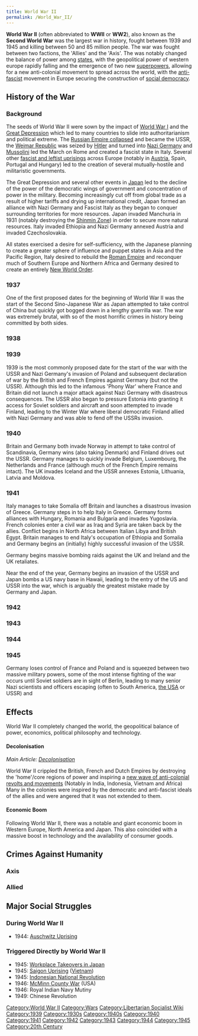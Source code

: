 ```yaml
---
title: World War II
permalink: /World_War_II/
---
```


**World War II** (often abbreviated to **WWII** or **WW2**), also known
as the **Second World War** was the largest war in history, fought
between 1939 and 1945 and killing between 50 and 85 million people. The
war was fought between two factions, the 'Allies' and the 'Axis'. The
was notably changed the balance of power among
[states](State_(Polity) "wikilink"), with the geopolitical power of
western europe rapidly falling and the emergence of two new
[superpowers](Superpower_(Geopolitics) "wikilink"), allowing for a new
anti-colonial movement to spread across the world, with the
[anti-fascist](Anti-Fascism "wikilink") movement in Europe securing the
construction of [social democracy](Social_Democracy "wikilink").

## History of the War

### Background

The seeds of World War II were sown by the impact of [World War
I](World_War_I "wikilink") and the [Great
Depression](Great_Depression "wikilink") which led to many countries to
slide into authoritarianism and political extreme. The [Russian Empire
collapsed](February_Revolution_(Russia) "wikilink") and became the USSR,
the [Weimar Republic](Weimar_Republic "wikilink") was seized by
[Hitler](Adolf_Hitler "wikilink") and turned into [Nazi
Germany](Nazi_Germany "wikilink") and
[Mussolini](Benito_Mussolini "wikilink") led the March on Rome and
created a fascist state in Italy. Several other [fascist and leftist
uprisings](Revolutions_of_1927_-_1936 "wikilink") across Europe (notably
in [Austria](February_Uprising_(Austria) "wikilink"), Spain, Portugal
and Hungary) led to the creation of several mutually-hostile and
militaristic governments.

The Great Depression and several other events in
[Japan](Japanese_Empire "wikilink") led to the decline of the power of
the democratic wings of government and concentration of power in the
military. Becoming increasingly cut off from global trade as a result of
higher tariffs and drying up international credit, Japan formed an
alliance with Nazi Germany and Fascist Italy as they began to conquer
surrounding territories for more resources. Japan invaded Manchuria in
1931 (notably destroying the [Shinmin
Zone](Shinmin_Autonomous_Zone "wikilink")) in order to secure more
natural resources. Italy invaded Ethiopia and Nazi Germany annexed
Austria and invaded Czechoslovakia.

All states exercised a desire for self-sufficiency, with the Japanese
planning to create a greater sphere of influence and puppet states in
Asia and the Pacific Region, Italy desired to rebuild the [Roman
Empire](Roman_Empire "wikilink") and reconquer much of Southern Europe
and Northern Africa and Germany desired to create an entirely [New World
Order](New_Order_(Nazism) "wikilink").

### 1937

One of the first proposed dates for the beginning of World War II was
the start of the Second Sino-Japanese War as Japan attempted to take
control of China but quickly got bogged down in a lengthy guerrilla war.
The war was extremely brutal, with so of the most horrific crimes in
history being committed by both sides.

### 1938

### 1939

1939 is the most commonly proposed date for the start of the war with
the USSR and Nazi Germany's invasion of Poland and subsequent
declaration of war by the British and French Empires against Germany
(but not the USSR). Although this led to the infamous 'Phony War' where
France and Britain did not launch a major attack against Nazi Germany
with disastrous consequences. The USSR also began to pressure Estonia
into granting it access for Soviet soldiers and aircraft and soon
attempted to invade Finland, leading to the Winter War where liberal
democratic Finland allied with Nazi Germany and was able to fend off the
USSRs invasion.

### 1940

Britain and Germany both invade Norway in attempt to take control of
Scandinavia, Germany wins (also taking Denmark) and Finland drives out
the USSR. Germany manages to quickly invade Belgium, Luxembourg, the
Netherlands and France (although much of the French Empire remains
intact). The UK invades Iceland and the USSR annexes Estonia, Lithuania,
Latvia and Moldova.

### 1941

Italy manages to take Somalia off Britain and launches a disastrous
invasion of Greece. Germany steps in to help Italy in Greece. Germany
forms alliances with Hungary, Romania and Bulgaria and invades
Yugoslavia. French colonies enter a civil war as Iraq and Syria are
taken back by the allies. Conflict begins in North Africa between
Italian Libya and British Egypt. Britain manages to end Italy's
occupation of Ethiopia and Somalia and Germany begins an (initially)
highly successful invasion of the USSR.

Germany begins massive bombing raids against the UK and Ireland and the
UK retaliates.

Near the end of the year, Germany begins an invasion of the USSR and
Japan bombs a US navy base in Hawaii, leading to the entry of the US and
USSR into the war, which is arguably the greatest mistake made by
Germany and Japan.

### 1942

### 1943

### 1944

### 1945

Germany loses control of France and Poland and is squeezed between two
massive military powers, some of the most intense fighting of the war
occurs until Soviet soldiers are in sight of Berlin, leading to many
senior Nazi scientists and officers escaping (often to South America,
[the USA](Operation_Paperclip "wikilink") or USSR) and

## Effects

World War II completely changed the world, the geopolitical balance of
power, economics, political philosophy and technology.

#### Decolonisation

*Main Article: [Decolonisation](Decolonisation "wikilink")*

World War II crippled the British, French and Dutch Empires by
destroying the 'home'/core regions of power and inspiring a [new wave of
anti-colonial revolts and
movements](Timeline_of_Anti-Colonialism "wikilink") (Notably in India,
Indonesia, Vietnam and Africa) Many in the colonies were inspired by the
democratic and anti-fascist ideals of the allies and were angered that
it was not extended to them.

#### Economic Boom

Following World War II, there was a notable and giant economic boom in
Western Europe, North America and Japan. This also coincided with a
massive boost in technology and the availability of consumer goods.

## Crimes Against Humanity

### Axis

### Allied

## Major Social Struggles

### During World War II

- 1944: [Auschwitz Uprising](Auschwitz#Resistance "wikilink")

### Triggered Directly by World War II

- 1945: [Workplace Takeovers in
  Japan](Workers'_Control_in_Japan "wikilink")
- 1945: [Saigon Uprising](Saigon_Commune "wikilink")
  ([Vietnam](Vietnam "wikilink"))
- 1945: [Indonesian National
  Revolution](Indonesian_National_Revolution "wikilink")
- 1946: [McMinn County War](McMinn_County_War_(1946) "wikilink") (USA)
- 1946: Royal Indian Navy Mutiny
- 1949: Chinese Revolution

[Category:World War II](Category:World_War_II "wikilink")
[Category:Wars](Category:Wars "wikilink") [Category:Libertarian
Socialist Wiki](Category:Libertarian_Socialist_Wiki "wikilink")
[Category:1939](Category:1939 "wikilink")
[Category:1930s](Category:1930s "wikilink")
[Category:1940s](Category:1940s "wikilink")
[Category:1940](Category:1940 "wikilink")
[Category:1941](Category:1941 "wikilink")
[Category:1942](Category:1942 "wikilink")
[Category:1943](Category:1943 "wikilink")
[Category:1944](Category:1944 "wikilink")
[Category:1945](Category:1945 "wikilink") [Category:20th
Century](Category:20th_Century "wikilink")